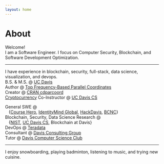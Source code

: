 ```yaml
---
layout: home
---
```

# About 

Welcome! <br>
I am a Software Engineer. I focus on Computer Security, Blockchain, and Software Development Optimization.<br>

---

I have experience in blockchain, security, full-stack, data science, visualization, and devops. <br>
B.S. &#38; M.S. @ [UC Davis](https://www.ucdavis.edu)<br>
Author @ [Top Frequency-Based Parallel Coordinates](https://arxiv.org/abs/1709.00665)<br>
Creator @ [CRAN cdparcoord](https://CRAN.R-project.org/package=cdparcoord)<br>
[Cryptocurrency](http://rylanschaeffer.github.io/resources/198FCourseSyllabus.pdf) Co-Instructor @ [UC Davis CS](http://www.cs.ucdavis.edu)<br>

General SWE @ <br>
&nbsp;&nbsp;&nbsp;{[Course Hero](https://www.coursehero.com), [IdentityMind Global](https://www.identitymindglobal.com), [HackDavis](http://hackdavis.io/), [BCNC](https://bcnclub.org)}<br>
Blockchain, Security, Data Science Research @ <br>
&nbsp;&nbsp;&nbsp;{[NIST](https://www.nist.gov), [UC Davis CS](http://www.cs.ucdavis.edu), Blockchain at Davis}<br>
DevOps @ [Teradata](http://www.teradata.com/?LangType=1033)<br> 
Consultant @ [Davis Consulting Group](http://davisconsultinggroup.org)<br>
Tutor @ [Davis Computer Science Club](https://daviscsclub.org/)<br>

---

I enjoy snowboarding, playing badminton, listening to music, and trying new cuisine. 
